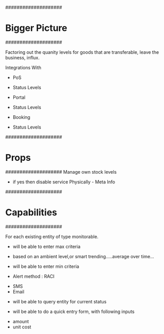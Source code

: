 
####################
# Bigger Picture
####################

Factoring out the quanity levels for goods that are transferable, leave the business, influx.



Integrations With
* PoS
+ Status Levels
* Portal
+ Status Levels
* Booking
+ Status Levels


####################
# Props
####################
Manage own stock levels
* if yes then disable service
Physically - Meta Info

####################
# Capabilities
####################

For each existing entity of type monitorable. 
* will be able to enter max criteria
+ based on an ambient level,or smart trending.....average over time...
* will be able to enter min criteria

* Alert method : RACI 
+ SMS
+ Email

* will be able to query entity for current status

* will be able to do a quick entry form, with following inputs
+ amount
+ unit cost